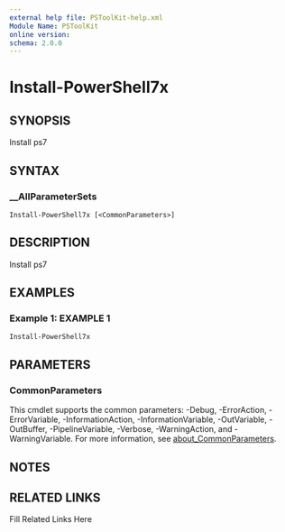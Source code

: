 ```yaml
---
external help file: PSToolKit-help.xml
Module Name: PSToolKit
online version: 
schema: 2.0.0
---
```


# Install-PowerShell7x

## SYNOPSIS

Install ps7

## SYNTAX

### __AllParameterSets

```
Install-PowerShell7x [<CommonParameters>]
```

## DESCRIPTION

Install ps7


## EXAMPLES

### Example 1: EXAMPLE 1

```
Install-PowerShell7x
```








## PARAMETERS


### CommonParameters

This cmdlet supports the common parameters: -Debug, -ErrorAction, -ErrorVariable, -InformationAction, -InformationVariable, -OutVariable, -OutBuffer, -PipelineVariable, -Verbose, -WarningAction, and -WarningVariable. For more information, see [about_CommonParameters](http://go.microsoft.com/fwlink/?LinkID=113216).

## NOTES



## RELATED LINKS

Fill Related Links Here

